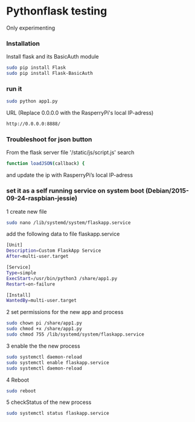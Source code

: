 # Pythonflask testing

Only experimenting

### Installation

Install flask and its BasicAuth module

```sh
sudo pip install Flask
sudo pip install Flask-BasicAuth
```
### run it


```sh
sudo python app1.py
```
URL (Replace 0.0.0.0 with the RasperryPi's local IP-adress)
```sh
http://0.0.0.0:8888/
```

### Troubleshoot for json button
From the flask server file '/static/js/script.js' search
```sh
function loadJSON(callback) {
```
and update the ip with RasperryPi’s local IP-adress

###  set it as a self running service on system boot (Debian/2015-09-24-raspbian-jessie)
1 create new file
```sh
sudo nano /lib/systemd/system/flaskapp.service
```
add the following data to file flaskapp.service
```sh
[Unit]
Description=Custom FlaskApp Service
After=multi-user.target

[Service]
Type=simple
ExecStart=/usr/bin/python3 /share/app1.py
Restart=on-failure

[Install]
WantedBy=multi-user.target
```


2 set permissions for the new app and process
```sh
sudo chown pi /share/app1.py
sudo chmod +x /share/app1.py
sudo chmod 755 /lib/systemd/system/flaskapp.service
```

3 enable the the new process
```sh
sudo systemctl daemon-reload
sudo systemctl enable flaskapp.service
sudo systemctl daemon-reload
```



4 Reboot
```sh
sudo reboot
```

5 checkStatus of the new process
```sh
sudo systemctl status flaskapp.service
```

